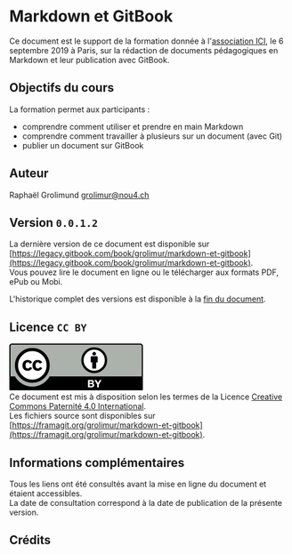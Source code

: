 # Markdown et GitBook

Ce document est le support de la formation donnée à l'[association ICI](https://associationici.fr), le 6 septembre 2019 à Paris, sur la rédaction de documents pédagogiques en Markdown et leur publication avec GitBook.


## Objectifs du cours

La formation permet aux participants :

* comprendre comment utiliser et prendre en main Markdown
* comprendre comment travailler à plusieurs sur un document (avec Git)
* publier un document sur GitBook


## Auteur
Raphaël Grolimund [grolimur@nou4.ch](mailto:grolimur@nous4.ch)   


## Version `0.0.1.2`
La dernière version de ce document est disponible sur [https://legacy.gitbook.com/book/grolimur/markdown-et-gitbook](https://legacy.gitbook.com/book/grolimur/markdown-et-gitbook).   
Vous pouvez lire le document en ligne ou le télécharger aux formats PDF, ePub ou Mobi.   

L'historique complet des versions est disponible à la [fin du document](versions.md).


## Licence `CC BY`
![logo-CC-BY](img/by.svg)   
Ce document est mis à disposition selon les termes de la Licence [Creative Commons Paternité 4.0 International](http://creativecommons.org/licenses/by/4.0/deed.fr).   
Les fichiers source sont disponibles sur [https://framagit.org/grolimur/markdown-et-gitbook](https://framagit.org/grolimur/markdown-et-gitbook).   


## Informations complémentaires
Tous les liens ont été consultés avant la mise en ligne du document et étaient accessibles.   
La date de consultation correspond à la date de publication de la présente version.   


## Crédits
